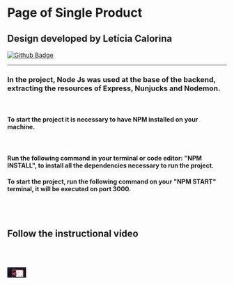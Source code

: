# Page of Single Product

## Design developed by Letícia Calorina

[![Github Badge](https://media-exp1.licdn.com/dms/image/C5622AQFIX56hVNfImA/feedshare-shrink_800/0/1620160478603?e=1623888000&v=beta&t=aAqsA4RsREk5ntQ0L2iXwI7ouH2N4vb8LgQUp8xV6mA)](https://www.linkedin.com/posts/let%C3%ADcia-carolina-martins-2703471a0_figma-uidesign-dailyui-activity-6795445581973200896-by41)

---

### In the project, Node Js was used at the base of the backend, extracting the resources of Express, Nunjucks and Nodemon.

<br>

#### To start the project it is necessary to have NPM installed on your machine.

<br>

#### Run the following command in your terminal or code editor: "NPM INSTALL", to install all the dependencies necessary to run the project.

#### To start the project, run the following command on your "NPM START" terminal, it will be executed on port 3000.

<br><br>

## Follow the instructional video

<br><br>

<img src="https://github.com/fernandorribeiro95/Single_Product_UX_UI_Designe_Leticia_Carolina/blob/main/recordedVideo.gif" width="43.1rem" height="24.2rem" />